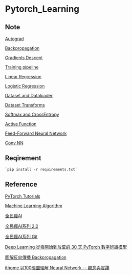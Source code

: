 # Pytorch_Learning

## Note

[Autograd](/2.%20Autograd/Note.md)

[Backpropagation](./3.%20Backpropagation/Note.md)

[Gradients Descent](./4.%20Gradients%20Descent/Note.md)

[Training pipeline](./5.%20Training%20pipeline/Note.md)

[Linear Regression](./6.%20Linear%20regression/Note.md)

[Logistic Regression](./7.%20Logistic%20Regression/Note.md)

[Dataset and Dataloader](./8.%20Dataset%20and%20Dataloader/Note.md)

[Dataset Transforms](./9.%20Dataset%20transforms/Note.)

[Softmax and CrossEntropy](./10.%20Softmax%20and%20Cross%20Entropy/)

[Active Function](./11.%20Active%20Function/Note.md)

[Feed-Forward Neural Network](./12.%20Feed-Forward%20Network/Note.md)

[Conv NN](./13.%20Convolutional%20Neural%20Network%20(CNN)/Note.md)

## Reqirement

    `pip install -r requirements.txt`

## Reference

[PyTorch Tutorials](https://youtube.com/playlist?list=PLqnslRFeH2UrcDBWF5mfPGpqQDSta6VK4)

[Machine Learning Algorithm](https://www.youtube.com/playlist?list=PLqnslRFeH2Upcrywf-u2etjdxxkL8nl7E)

[全民瘋AI](https://ithelp.ithome.com.tw/users/20107247/ironman/3719)

[全民瘋AI系列 2.0](https://ithelp.ithome.com.tw/users/20107247/ironman/4723)

[全民瘋AI系列 Git](https://github.com/andy6804tw/2020-12th-ironman)

[Deep Learning 從零開始到放棄的 30 天 PyTorch 數字辨識模型](https://ithelp.ithome.com.tw/users/20132118/ironman/4690)

[圖解反向傳播 Backpropagation](https://medium.com/uxai/%E6%A9%9F%E5%99%A8%E5%AD%B8%E7%BF%92%E9%A6%AC%E6%8B%89%E6%9D%BE-075-%E5%8F%8D%E5%90%91%E5%82%B3%E6%92%AD-backpropagation-f1b612e003df)

[ithome 以100張圖理解 Neural Network -- 觀念與實踐](https://ithelp.ithome.com.tw/users/20001976/ironman/1395)
